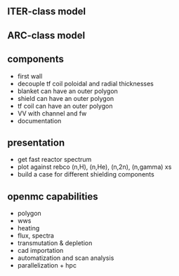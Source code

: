 ## ITER-class model

## ARC-class model

## components
- first wall
- decouple tf coil poloidal and radial thicknesses
- blanket can have an outer polygon
- shield can have an outer polygon
- tf coil can have an outer polygon
- VV with channel and fw
- documentation


## presentation
- get fast reactor spectrum
- plot against rebco (n,H), (n,He), (n,2n), (n,gamma) xs
- build a case for different shielding components

## openmc capabilities
- polygon
- wws
- heating
- flux, spectra
- transmutation & depletion
- cad importation
- automatization and scan analysis
- parallelization + hpc
